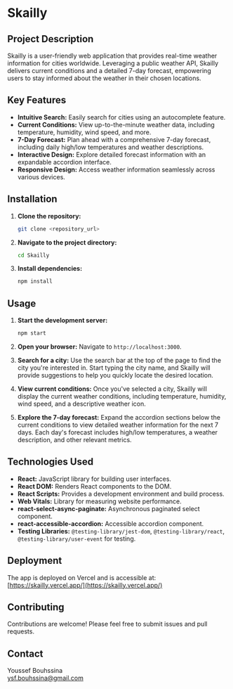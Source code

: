# Skailly

## Project Description

Skailly is a user-friendly web application that provides real-time weather information for cities worldwide.  Leveraging a public weather API, Skailly delivers current conditions and a detailed 7-day forecast, empowering users to stay informed about the weather in their chosen locations.

## Key Features

* **Intuitive Search:** Easily search for cities using an autocomplete feature.
* **Current Conditions:** View up-to-the-minute weather data, including temperature, humidity, wind speed, and more.
* **7-Day Forecast:** Plan ahead with a comprehensive 7-day forecast, including daily high/low temperatures and weather descriptions.
* **Interactive Design:** Explore detailed forecast information with an expandable accordion interface.
* **Responsive Design:** Access weather information seamlessly across various devices.

## Installation

1. **Clone the repository:**
   ```bash
   git clone <repository_url>
   ```

2. **Navigate to the project directory:**
   ```bash
   cd Skailly
   ```

3. **Install dependencies:**
   ```bash
   npm install
   ```

## Usage

1. **Start the development server:**
   ```bash
   npm start
   ```

2. **Open your browser:** Navigate to `http://localhost:3000`.

3. **Search for a city:** Use the search bar at the top of the page to find the city you're interested in.  Start typing the city name, and Skailly will provide suggestions to help you quickly locate the desired location.

4. **View current conditions:** Once you've selected a city, Skailly will display the current weather conditions, including temperature, humidity, wind speed, and a descriptive weather icon.

5. **Explore the 7-day forecast:** Expand the accordion sections below the current conditions to view detailed weather information for the next 7 days. Each day's forecast includes high/low temperatures, a weather description, and other relevant metrics.

## Technologies Used

* **React:** JavaScript library for building user interfaces.
* **React DOM:**  Renders React components to the DOM.
* **React Scripts:**  Provides a development environment and build process.
* **Web Vitals:** Library for measuring website performance.
* **react-select-async-paginate:**  Asynchronous paginated select component.
* **react-accessible-accordion:**  Accessible accordion component.
* **Testing Libraries:**  `@testing-library/jest-dom`, `@testing-library/react`, `@testing-library/user-event` for testing.


## Deployment

The app is deployed on Vercel and is accessible at: [https://skailly.vercel.app/](https://skailly.vercel.app/)

## Contributing

Contributions are welcome! Please feel free to submit issues and pull requests.

## Contact

Youssef Bouhssina  
ysf.bouhssina@gmail.com
